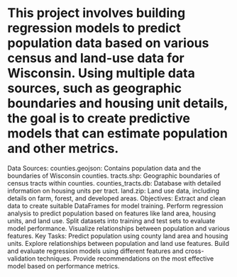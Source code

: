 # This project involves building regression models to predict population data based on various census and land-use data for Wisconsin. Using multiple data sources, such as geographic boundaries and housing unit details, the goal is to create predictive models that can estimate population and other metrics.

Data Sources:
counties.geojson: Contains population data and the boundaries of Wisconsin counties.
tracts.shp: Geographic boundaries of census tracts within counties.
counties_tracts.db: Database with detailed information on housing units per tract.
land.zip: Land use data, including details on farm, forest, and developed areas.
Objectives:
Extract and clean data to create suitable DataFrames for model training.
Perform regression analysis to predict population based on features like land area, housing units, and land use.
Split datasets into training and test sets to evaluate model performance.
Visualize relationships between population and various features.
Key Tasks:
Predict population using county land area and housing units.
Explore relationships between population and land use features.
Build and evaluate regression models using different features and cross-validation techniques.
Provide recommendations on the most effective model based on performance metrics.
